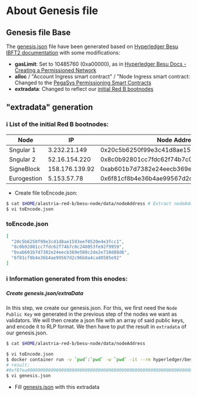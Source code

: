 # About Genesis file

## Genesis file Base

The [genesis.json](../configs/genesis.json) file have been generated based on [Hyperledger Besu IBFT2 documentation](https://besu.hyperledger.org/en/stable/Tutorials/Private-Network/Create-IBFT-Network/) with some modifications:

* **gasLimit**: Set to 10485760 (0xa00000), as in [Hyperledger Besu Docs - Creating a Permissioned Network](https://besu.hyperledger.org/en/stable/Tutorials/Permissioning/Create-Permissioned-Network/)
* **alloc** / "Account Ingress smart contract" / "Node Ingress smart contract: Changed to the [PegaSys Permissioning Smart Contracts](https://github.com/PegaSysEng/permissioning-smart-contracts/blob/master/genesis.json) 
* **extradata**: Changed to reflect our [initial Red B bootnodes](#extradata)


## <a name="extradata"></a>"extradata" generation

### :information_source: List of the initial Red B bootnodes:
Node | IP | Node Address | enode
---- | ---- | ---- | ----  
Sngular 1 | 3.232.21.149 | 0x20c5b6250f99e3c41d8ae1593eef0520e4e3fcc1 | enode://5e15792a10fefc24bf495c44896734a177ed01857b8b162879b317c5fdcd7f16a0cb8af877a6bb510dc0eb15990cfa92deaa85a87c9edd03e833d928eb6f9f78@3.232.21.149:30303
Sngular 2 | 52.16.154.220 | 0x8c0b92801cc7fdc62f74b7c0c248053fe92f9959 | enode://f5a31862af9adbe702562481663c0fecfc3fa4a6e5a21b16907e23e537f641d40ee361880d68e4d5d97a105a06fe6775c4fca07e507d0ea322018dc0f754546b@52.16.154.220:30303
SigneBlock | 158.176.139.92 | 0xab601b7d7382e24eecb369e508c2de2e710d88d6 | enode://abe1d7baf32e88849526f01369bd432119188ff3f8e369d1abab89e75e14557c33322ea8eced2ab2b4722cf3e3301ef5af9385411c509060e97aa35f1ea1b60c@158.176.139.92:30303
Eurogestion | 5.153.57.78 | 0x6f81cf8b4e36b4ae99567d2c96b8a4ca40585e92 | enode://76af726fa65c4a1fb6e150960eda7e5ac12a58f34dc544911190c44ee32dff3357a5c323639626e9b35e5c3fef4e2a07b21dc82d099560808ae8e4ae870425d5@5.153.57.78:30303

* Create file toEncode.json:
```sh
$ cat $HOME/alastria-red-b/besu-node/data/nodeAddress # Extract nodeAddress from all 4 nodes
$ vi toEncode.json
```
### toEncode.json
```json
[
  "20c5b6250f99e3c41d8ae1593eef0520e4e3fcc1",
  "8c0b92801cc7fdc62f74b7c0c248053fe92f9959",
  "0xab601b7d7382e24eecb369e508c2de2e710d88d6",
  "6f81cf8b4e36b4ae99567d2c96b8a4ca40585e92"
]
```

### :information_source: Information generated from this enodes:

##### Create genesis.json/extraData

In this step, we create our genesis.json. For this, we first need the `Node Public Key` we generated in the previous step of the nodes we want as validators. We will then create a json file with an array of said public keys, and encode it to RLP format. We then have to put the result in `extradata` of our genesis.json.

```sh
$ cat $HOME/alastria-red-b/besu-node/data/nodeAddress

$ vi toEncode.json
$ docker container run -v `pwd`:`pwd` -w `pwd` -it --rm hyperledger/besu:1.3 rlp encode --from=toEncode.json
# result:
#0xf87ea00000000000000000000000000000000000000000000000000000000000000000f854948c0b92801cc7fdc62f74b7c0c248053fe92f99599420c5b6250f99e3c41d8ae1593eef0520e4e3fcc194ab601b7d7382e24eecb369e508c2de2e710d88d6946f81cf8b4e36b4ae99567d2c96b8a4ca40585e92808400000000c0
$ vi genesis.json
```

* Fill [genesis.json](../configs/genesis.json) with this extradata